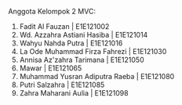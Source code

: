 Anggota Kelompok 2 MVC:

1. Fadit Al Fauzan | E1E121002
2. Wd. Azzahra Astiani Hasiba | E1E121014
3. Wahyu Nahda Putra | E1E121016
4. La Ode Muhammad Firza Fahrezi | E1E121030
5. Annisa Az'zahra Tarimana | E1E121050
6. Mawar | E1E121065
7. Muhammad Yusran Adiputra Raeba | E1E121080
8. Putri Salzahra | E1E121085
9. Zahra Maharani Aulia | E1E121098 
